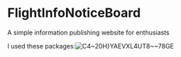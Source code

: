 # FlightInfoNoticeBoard
A simple information publishing website for enthusiasts

I used these packages:![C4~20H}YAEVXL4UT8~~78GE](https://user-images.githubusercontent.com/83010223/130224540-58c970e1-cb95-48a5-a2a1-c724c9bfa68c.png)
